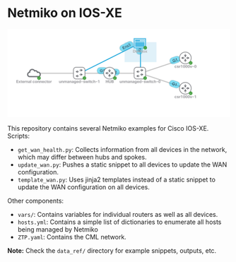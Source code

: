 # Netmiko on IOS-XE

![Network](images/netmiko.PNG)

This repository contains several Netmiko examples for Cisco IOS-XE. Scripts:

  * `get_wan_health.py`: Collects information from all devices in the network,
    which may differ between hubs and spokes.
  * `update_wan.py`: Pushes a static snippet to all devices to
    update the WAN configuration.
  * `template_wan.py`: Uses jinja2 templates instead of a static snippet to
    update the WAN configuration on all devices.

Other components:
  * `vars/`: Contains variables for individual routers as well as all devices.
  * `hosts.yml`: Contains a simple list of dictionaries to enumerate all hosts
    being managed by Netmiko
  * `ZTP.yaml`: Contains the CML network.

**Note:** Check the `data_ref/` directory for example snippets, outputs, etc.
